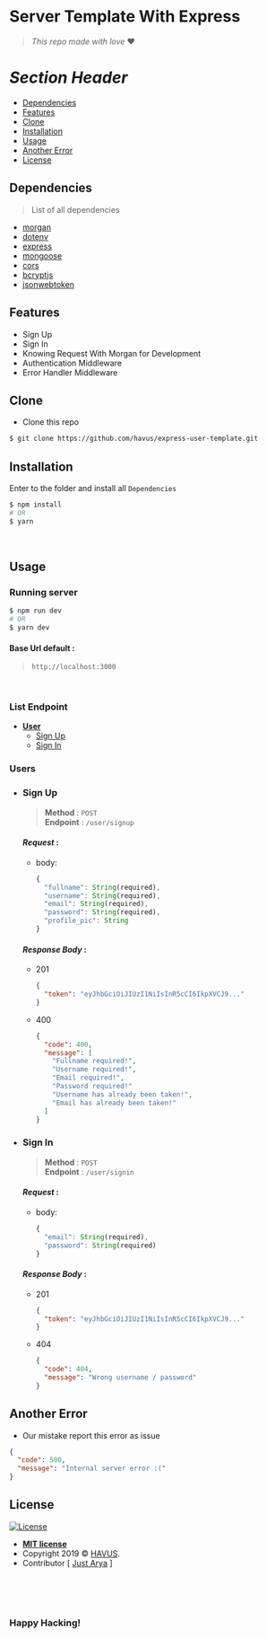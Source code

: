 # **Server Template With Express**
> _This repo made with love_  :heart:

# _Section Header_
* [Dependencies](#dependencies)
* [Features](#features)
* [Clone](#clone)
* [Installation](#installation)
* [Usage](#usage)
* [Another Error](#another-error)
* [License](#license)

## Dependencies
> List of all dependencies
* [morgan](https://www.npmjs.com/package/morgan)
* [dotenv](https://www.npmjs.com/package/dotenv)
* [express](https://www.npmjs.com/package/express)
* [mongoose](https://www.npmjs.com/package/mongoose)
* [cors](https://www.npmjs.com/package/cors)
* [bcryptjs](https://www.npmjs.com/package/bcryptjs)
* [jsonwebtoken](https://www.npmjs.com/package/jsonwebtoken)

## Features
* Sign Up
* Sign In
* Knowing Request With Morgan for Development
* Authentication Middleware
* Error Handler Middleware

## Clone
* Clone this repo
```bash
$ git clone https://github.com/havus/express-user-template.git
```

## Installation
Enter to the folder and install all `Dependencies`
```bash
$ npm install
# OR
$ yarn
``` 
<br>

## Usage
### Running server
```bash
$ npm run dev
# OR
$ yarn dev
```
#### Base Url default :<br>
> `http://localhost:3000`

<br>

### List Endpoint
* [**User**](#users)
  * [Sign Up](#sign-up)
  * [Sign In](#sign-in)

### Users
+ ### **Sign Up**
  > **Method** : `POST`<br>
  > **Endpoint** : `/user/signup`

  #### _Request_ :
  * body:
    ```javascript
    {
      "fullname": String(required),
      "username": String(required),
      "email": String(required),
      "password": String(required),
      "profile_pic": String
    }
    ```

  #### _Response Body_ :
  - 201
    ```json
    {
      "token": "eyJhbGciOiJIUzI1NiIsInR5cCI6IkpXVCJ9..."
    }
    ```
  - 400
    ```json
    {
      "code": 400,
      "message": [
        "Fullname required!",
        "Username required!",
        "Email required!",
        "Password required!"
        "Username has already been taken!",
        "Email has already been taken!"
      ]
    }

+ ### Sign In
  > **Method** : `POST`<br>
  > **Endpoint** : `/user/signin`

  #### _Request_ :
  * body:
    ```javascript
    {
      "email": String(required),
      "password": String(required)
    }
    ```

  #### _Response Body_ :
  - 201
    ```json
    {
      "token": "eyJhbGciOiJIUzI1NiIsInR5cCI6IkpXVCJ9..."
    }
    ```
  - 404
    ```json
    {
      "code": 404,
      "message": "Wrong username / password"
    }
    ```


## Another Error
  + Our mistake report this error as issue
  ```json
  {
    "code": 500,
    "message": "Internal server error :("
  }
  ```


## License

[![License](http://img.shields.io/:license-mit-blue.svg?style=flat-square)](http://badges.mit-license.org)

- **[MIT license](http://opensource.org/licenses/mit-license.php)**
- Copyright 2019 © <a href="https://github.com/havus" target="_blank">HAVUS</a>.
- Contributor [
  <a href="https://github.com/justarya" target="_blank">Just Arya</a>
]

<br><br><br>
### Happy Hacking!
